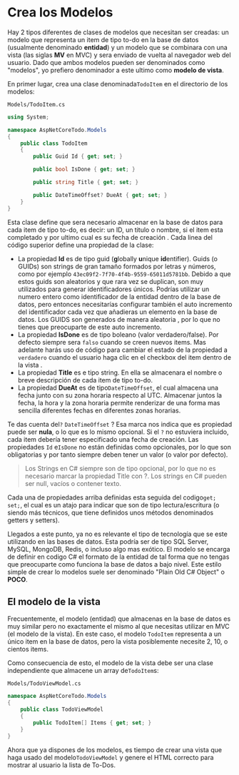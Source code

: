 # Crea los Modelos

Hay 2 tipos diferentes de clases de modelos que necesitan ser creadas: un modelo que representa un item de tipo to-do en la base de datos \(usualmente denominado **entidad**\) y un modelo que se combinara con una vista \(las siglas **MV** en MVC\) y sera enviado de vuelta al navegador web del usuario. Dado que ambos modelos pueden ser denominados como "modelos", yo prefiero denominador a este ultimo como **modelo de vista**.

En primer lugar, crea una clase denominada`TodoItem` en el directorio de los modelos:

`Models/TodoItem.cs`

```csharp
using System;

namespace AspNetCoreTodo.Models
{
    public class TodoItem
    {
        public Guid Id { get; set; }

        public bool IsDone { get; set; }

        public string Title { get; set; }

        public DateTimeOffset? DueAt { get; set; }
    }
}
```

Esta clase define que sera necesario almacenar en la base de datos para cada item de tipo to-do, es decir: un ID, un titulo o nombre, si el item esta completado y por ultimo cual es su fecha de creación . Cada linea  del código superior define una propiedad de la clase:

* La propiedad **Id** es de tipo guid \(**g**lobally **u**nique **id**entifier\). Guids \(o GUIDs\) son strings de gran tamaño formados por letras y números, como por ejemplo `43ec09f2-7f70-4f4b-9559-65011d5781bb`. Debido a que estos guids son aleatorios y que rara vez se duplican, son muy utilizados para generar identificadores únicos. Podrías utilizar un numero entero como identificador de la entidad dentro de la base de datos, pero entonces necesitarías configurar también el auto incremento del identificador cada vez que añadieras un elemento en la base de datos. Los GUIDS son generados de manera aleatoria , por lo que no tienes que preocuparte de este auto incremento.
* La propiedad **IsDone** es de tipo boleano \(valor verdadero/false\). Por defecto siempre sera `falso` cuando se creen nuevos items. Mas adelante harás uso de código para cambiar el estado de la propiedad a `verdadero` cuando el usuario haga clic en el checkbox del item dentro de la vista .
* La propiedad **Title** es e tipo string. En ella se almacenara el nombre o breve descripción de cada item de tipo to-do.
* La propiedad **DueAt** es de tipo`DateTimeOffset`, el cual almacena una fecha junto con su zona horaria respecto al UTC. Almacenar juntos la fecha, la hora y la zona horaria permite renderizar de una forma mas sencilla diferentes fechas en diferentes zonas horarias.

Te das cuenta del`?` `DateTimeOffset` ? Esa marca nos indica que es propiedad puede ser **nula**, o lo que es lo mismo opcional. Si el `?` no estuviera incluido, cada item debería tener especificado una fecha de creación. Las propiedades `Id` e`IsDone` no están definidas como opcionales,  por lo que son obligatorias y por tanto siempre deben tener un valor \(o valor por defecto\).

> Los Strings en C\# siempre son de tipo opcional, por lo que no es necesario marcar la propiedad Title con ?. Los strings en C\# pueden ser null, vacíos o contener texto.

Cada una de propiedades arriba definidas esta seguida del codigo`get; set;`, el cual es un atajo para indicar que son de tipo lectura/escritura \(o siendo más técnicos, que tiene definidos unos métodos denominados getters y setters\).

Llegados a este punto, ya no es relevante el tipo de tecnología que se este utilizando en las bases de datos. Esta podría ser de tipo SQL Server, MySQL, MongoDB, Redis, o incluso algo mas exótico. El modelo se encarga de definir en codigo C\# el formato de la entidad de tal forma que no tengas que preocuparte como funciona la base de datos a bajo nivel. Este estilo simple de crear lo modelos suele ser denominado "Plain Old C\# Object" o **POCO**.

## El modelo de la vista

Frecuentemente, el modelo \(entidad\) que almacenas en la base de datos es muy similar pero no exactamente el mismo al que necesitas utilizar en MVC \(el modelo de la vista\). En este caso, el modelo `TodoItem` representa a un único item en la base de datos, pero la vista posiblemente necesite 2, 10, o cientos items.

Como consecuencia de esto, el modelo de la vista debe ser una clase independiente que almacene un array de`TodoItem`s:

`Models/TodoViewModel.cs`

```csharp
namespace AspNetCoreTodo.Models
{
    public class TodoViewModel
    {
        public TodoItem[] Items { get; set; }
    }
}
```

Ahora que ya dispones de los modelos, es tiempo de crear una vista que haga usado del modelo`TodoViewModel` y genere el HTML correcto para mostrar al usuario la lista de To-Dos.

